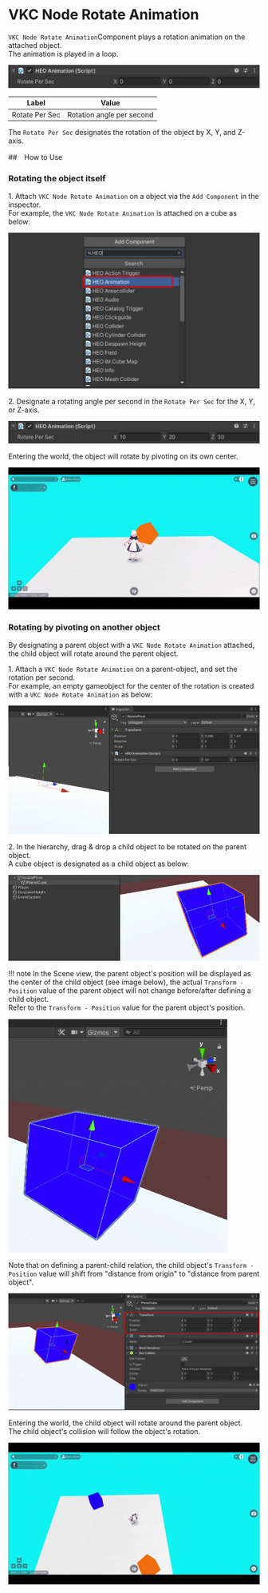 # VKC Node Rotate Animation

`VKC Node Rotate Animation`Component plays a rotation animation on the attached object.<br>
The animation is played in a loop.

![HEOAnimation_1](img/HEOAnimation_1.jpg)

| Label | Value |
| ---- | ---- | 
| Rotate Per Sec | Rotation angle per second |

The `Rotate Per Sec` designates the rotation of the object by X, Y, and Z-axis.

##　How to Use

### Rotating the object itself

1\. Attach `VKC Node Rotate Animation` on a object via the `Add Component` in the inspector.<br>
For example, the `VKC Node Rotate Animation` is attached on a cube as below:

![HEOAnimation_2](img/HEOAnimation_2.jpg)

2\. Designate a rotating angle per second in the `Rotate Per Sec` for the X, Y, or Z-axis.

![HEOAnimation_3](img/HEOAnimation_3.jpg)

Entering the world, the object will rotate by pivoting on its own center.

![HEOAnimation_Result_1](img/HEOAnimation_Result_1.gif)

### Rotating by pivoting on another object

By designating a parent object with a `VKC Node Rotate Animation` attached, the child object will rotate around the parent object.

1\. Attach a `VKC Node Rotate Animation` on a parent-object, and set the rotation per second.<br>
For example, an empty gameobject for the center of the rotation is created with a `VKC Node Rotate Animation` as below:

![HEOAnimation_4](img/HEOAnimation_4.jpg)

2\. In the hierarchy, drag & drop a child object to be rotated on the parent object.<br>
A cube object is designated as a child object as below:

![HEOAnimation_5](img/HEOAnimation_5.jpg)

!!! note
    In the Scene view, the parent object's position will be displayed as the center of the child object (see image below), the actual `Transform - Position` value of the parent object will not change before/after defining a child object.<br>
    Refer to the `Transform - Position`  value for the parent object's position.

![HEOAnimation_6](img/HEOAnimation_6.jpg)

Note that on defining a parent-child relation, the child object's `Transform - Position` value will shift from "distance from origin" to "distance from parent object". 

![HEOAnimation_7](img/HEOAnimation_7.jpg)

Entering the world, the child object will rotate around the parent object.<br>
The child object's collision will follow the object's rotation.

![HEOAnimation_Result_2](img/HEOAnimation_Result_2.gif)